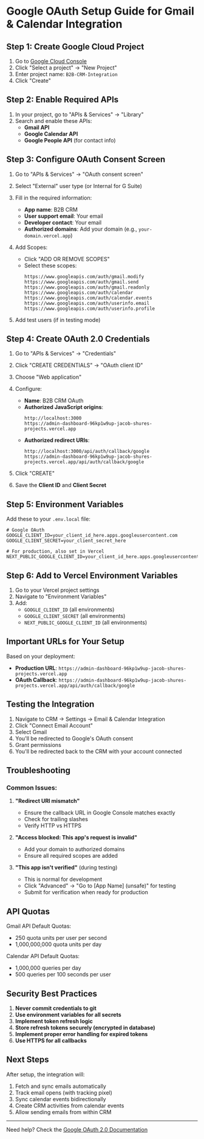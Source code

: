 # Google OAuth Setup Guide for Gmail & Calendar Integration

## Step 1: Create Google Cloud Project

1. Go to [Google Cloud Console](https://console.cloud.google.com/)
2. Click "Select a project" → "New Project"
3. Enter project name: `B2B-CRM-Integration`
4. Click "Create"

## Step 2: Enable Required APIs

1. In your project, go to "APIs & Services" → "Library"
2. Search and enable these APIs:
   - **Gmail API**
   - **Google Calendar API**
   - **Google People API** (for contact info)

## Step 3: Configure OAuth Consent Screen

1. Go to "APIs & Services" → "OAuth consent screen"
2. Select "External" user type (or Internal for G Suite)
3. Fill in the required information:
   - **App name**: B2B CRM
   - **User support email**: Your email
   - **Developer contact**: Your email
   - **Authorized domains**: Add your domain (e.g., `your-domain.vercel.app`)

4. Add Scopes:
   - Click "ADD OR REMOVE SCOPES"
   - Select these scopes:
     ```
     https://www.googleapis.com/auth/gmail.modify
     https://www.googleapis.com/auth/gmail.send
     https://www.googleapis.com/auth/gmail.readonly
     https://www.googleapis.com/auth/calendar
     https://www.googleapis.com/auth/calendar.events
     https://www.googleapis.com/auth/userinfo.email
     https://www.googleapis.com/auth/userinfo.profile
     ```

5. Add test users (if in testing mode)

## Step 4: Create OAuth 2.0 Credentials

1. Go to "APIs & Services" → "Credentials"
2. Click "CREATE CREDENTIALS" → "OAuth client ID"
3. Choose "Web application"
4. Configure:
   - **Name**: B2B CRM OAuth
   - **Authorized JavaScript origins**:
     ```
     http://localhost:3000
     https://admin-dashboard-96kp1w9up-jacob-shures-projects.vercel.app
     ```
   - **Authorized redirect URIs**:
     ```
     http://localhost:3000/api/auth/callback/google
     https://admin-dashboard-96kp1w9up-jacob-shures-projects.vercel.app/api/auth/callback/google
     ```

5. Click "CREATE"
6. Save the **Client ID** and **Client Secret**

## Step 5: Environment Variables

Add these to your `.env.local` file:

```env
# Google OAuth
GOOGLE_CLIENT_ID=your_client_id_here.apps.googleusercontent.com
GOOGLE_CLIENT_SECRET=your_client_secret_here

# For production, also set in Vercel
NEXT_PUBLIC_GOOGLE_CLIENT_ID=your_client_id_here.apps.googleusercontent.com
```

## Step 6: Add to Vercel Environment Variables

1. Go to your Vercel project settings
2. Navigate to "Environment Variables"
3. Add:
   - `GOOGLE_CLIENT_ID` (all environments)
   - `GOOGLE_CLIENT_SECRET` (all environments)
   - `NEXT_PUBLIC_GOOGLE_CLIENT_ID` (all environments)

## Important URLs for Your Setup

Based on your deployment:
- **Production URL**: `https://admin-dashboard-96kp1w9up-jacob-shures-projects.vercel.app`
- **OAuth Callback**: `https://admin-dashboard-96kp1w9up-jacob-shures-projects.vercel.app/api/auth/callback/google`

## Testing the Integration

1. Navigate to CRM → Settings → Email & Calendar Integration
2. Click "Connect Email Account"
3. Select Gmail
4. You'll be redirected to Google's OAuth consent
5. Grant permissions
6. You'll be redirected back to the CRM with your account connected

## Troubleshooting

### Common Issues:

1. **"Redirect URI mismatch"**
   - Ensure the callback URL in Google Console matches exactly
   - Check for trailing slashes
   - Verify HTTP vs HTTPS

2. **"Access blocked: This app's request is invalid"**
   - Add your domain to authorized domains
   - Ensure all required scopes are added

3. **"This app isn't verified"** (during testing)
   - This is normal for development
   - Click "Advanced" → "Go to [App Name] (unsafe)" for testing
   - Submit for verification when ready for production

## API Quotas

Gmail API Default Quotas:
- 250 quota units per user per second
- 1,000,000,000 quota units per day

Calendar API Default Quotas:
- 1,000,000 queries per day
- 500 queries per 100 seconds per user

## Security Best Practices

1. **Never commit credentials to git**
2. **Use environment variables for all secrets**
3. **Implement token refresh logic**
4. **Store refresh tokens securely (encrypted in database)**
5. **Implement proper error handling for expired tokens**
6. **Use HTTPS for all callbacks**

## Next Steps

After setup, the integration will:
1. Fetch and sync emails automatically
2. Track email opens (with tracking pixel)
3. Sync calendar events bidirectionally
4. Create CRM activities from calendar events
5. Allow sending emails from within CRM

---

Need help? Check the [Google OAuth 2.0 Documentation](https://developers.google.com/identity/protocols/oauth2/web-server)